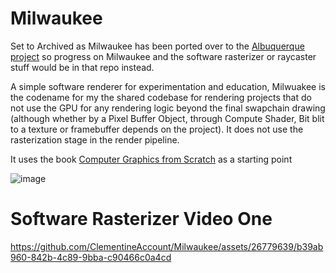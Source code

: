 # Milwaukee

Set to Archived as Milwaukee has been ported over to the [Albuquerque project](https://github.com/ClementineAccount/Albuquerque) so progress on Milwaukee and the software rasterizer or raycaster stuff would be in that repo instead.

A simple software renderer for experimentation and education, Milwuakee is the codename for my the shared codebase for rendering projects that do not use the GPU for any rendering logic beyond the final swapchain drawing (although whether by a Pixel Buffer Object, through Compute Shader, Bit blit to a texture or framebuffer depends on the project). It does not use the rasterization stage in the render pipeline. 

It uses the book [Computer Graphics from Scratch](https://gabrielgambetta.com/computer-graphics-from-scratch/) as a starting point

![image](https://user-images.githubusercontent.com/26779639/233997191-9cf9e9e5-d990-471a-95a3-ef09820b90e3.png)

# Software Rasterizer Video One

https://github.com/ClementineAccount/Milwaukee/assets/26779639/b39ab960-842b-4c89-9bba-c90466c0a4cd

